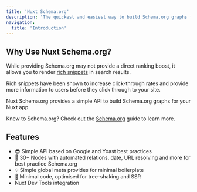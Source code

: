 ```yaml
---
title: 'Nuxt Schema.org'
description: 'The quickest and easiest way to build Schema.org graphs for Nuxt.'
navigation:
  title: 'Introduction'
---
```


## Why Use Nuxt Schema.org?

While providing Schema.org may not provide a direct ranking boost, it allows you to render [rich snippets](https://developers.google.com/search/docs/guides/search-gallery) in search results.

Rich snippets have been shown to increase click-through rates and provide more information to users before they click through to your site.

Nuxt Schema.org provides a simple API to build Schema.org graphs for your Nuxt app.

Knew to Schema.org? Check out the [Schema.org](/learn/mastering-meta/schema-org) guide to learn more.

## Features

- 😎 Simple API based on Google and Yoast best practices
- 🧙 30+ Nodes with automated relations, date, URL resolving and more for best practice Schema.org
- 💡 Simple global meta provides for minimal boilerplate
- 🌳 Minimal code, optimised for tree-shaking and SSR
- Nuxt Dev Tools integration
